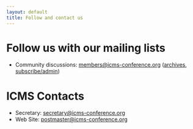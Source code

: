 ```yaml
---
layout: default
title: Follow and contact us
---
```


# Follow us with our mailing lists

* Community discussions:
 [members@icms-conference.org](http://lists.kwarc.info/mailman/listinfo/icms-conference)
 ([archives](http://lists.kwarc.info/mailman/private/icms-conference/), [subscribe/admin](http://lists.kwarc.info/mailman/listinfo/icms-conference))

# ICMS Contacts

* Secretary: [secretary@icms-conference.org](secretary@icms-conference.org)
* Web Site: [postmaster@icms-conference.org](postmaster@icms-conference.org)
